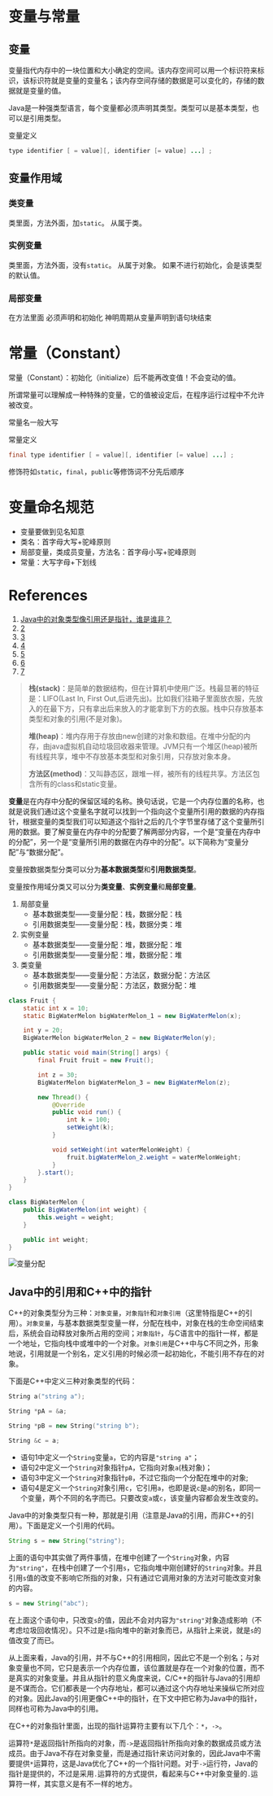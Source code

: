 # 变量与常量

## 变量

变量指代内存中的一块位置和大小确定的空间。该内存空间可以用一个标识符来标识，该标识符就是变量的变量名；该内存空间存储的数据是可以变化的，存储的数据就是变量的值。

Java是一种强类型语言，每个变量都必须声明其类型。类型可以是基本类型，也可以是引用类型。

变量定义

```java
type identifier [ = value][, identifier [= value] ...] ;
```

## 变量作用域

### 类变量

类里面，方法外面，加`static`。
从属于类。

### 实例变量

类里面，方法外面，没有`static`。
从属于对象。
如果不进行初始化，会是该类型的默认值。

### 局部变量

在方法里面
必须声明和初始化
神明周期从变量声明到语句块结束

# 常量（Constant）

常量（Constant）：初始化（initialize）后不能再改变值！不会变动的值。

所谓常量可以理解成一种特殊的变量，它的值被设定后，在程序运行过程中不允许被改变。

常量名一般大写

常量定义

```java
final type identifier [ = value][, identifier [= value] ...] ;
```

修饰符如`static`，`final`，`public`等修饰词不分先后顺序

# 变量命名规范

- 变量要做到见名知意
- 类名：首字母大写+驼峰原则
- 局部变量，类成员变量，方法名：首字母小写+驼峰原则
- 常量：大写字母+下划线

# References

1. [Java中的对象类型像引用还是指针，谁是谁非？](https://blog.csdn.net/oracle_microsoft/article/details/83137717)
2. [2](https://blog.csdn.net/Endeavor_G/article/details/104570145)
3. [3](https://blog.csdn.net/Mint6/article/details/100006266)
4. [4](https://blog.csdn.net/leunging/article/details/80599282)
5. [5](https://blog.csdn.net/zhangliangzi/article/details/50374954)
6. [6](https://blog.csdn.net/a916879788/article/details/72758656)
7. [7](https://juejin.im/post/5bce68226fb9a05ce46a0476)

> **栈(stack)**：是简单的数据结构，但在计算机中使用广泛。栈最显著的特征是：LIFO(Last In, First Out,后进先出)。比如我们往箱子里面放衣服，先放入的在最下方，只有拿出后来放入的才能拿到下方的衣服。栈中只存放基本类型和对象的引用(不是对象)。
>
> **堆(heap)**：堆内存用于存放由new创建的对象和数组。在堆中分配的内存，由java虚拟机自动垃圾回收器来管理。JVM只有一个堆区(heap)被所有线程共享，堆中不存放基本类型和对象引用，只存放对象本身。
>
> **方法区(method)**：又叫静态区，跟堆一样，被所有的线程共享。方法区包含所有的class和static变量。

**变量**是在内存中分配的保留区域的名称。换句话说，它是一个内存位置的名称，也就是说我们通过这个变量名字就可以找到一个指向这个变量所引用的数据的内存指针，根据变量的类型我们可以知道这个指针之后的几个字节里存储了这个变量所引用的数据。要了解变量在内存中的分配要了解两部分内容，一个是“变量在内存中的分配”，另一个是“变量所引用的数据在内存中的分配”。以下简称为“变量分配”与“数据分配”。

变量按数据类型分类可以分为**基本数据类型**和**引用数据类型**。

变量按作用域分类又可以分为**类变量**、**实例变量**和**局部变量**。

1. 局部变量
    - 基本数据类型——变量分配：栈，数据分配：栈
    - 引用数据类型——变量分配：栈，数据分类：堆
2. 实例变量
    - 基本数据类型——变量分配：堆，数据分配：堆
    - 引用数据类型——变量分配：堆，数据分配：堆
3. 类变量
    - 基本数据类型——变量分配：方法区，数据分配：方法区
    - 引用数据类型——变量分配：方法区，数据分配：堆

```java
class Fruit {
    static int x = 10;
    static BigWaterMelon bigWaterMelon_1 = new BigWaterMelon(x);

    int y = 20;
    BigWaterMelon bigWaterMelon_2 = new BigWaterMelon(y);

    public static void main(String[] args) {
        final Fruit fruit = new Fruit();

        int z = 30;
        BigWaterMelon bigWaterMelon_3 = new BigWaterMelon(z);

        new Thread() {
            @Override
            public void run() {
                int k = 100;
                setWeight(k);
            }

            void setWeight(int waterMelonWeight) {
                fruit.bigWaterMelon_2.weight = waterMelonWeight;
            }
        }.start();
    }
}

class BigWaterMelon {
    public BigWaterMelon(int weight) {
        this.weight = weight;
    }

    public int weight;
}
```

![变量分配](变量分配.png)


## Java中的引用和C++中的指针

C++的对象类型分为三种：`对象变量`，`对象指针`和`对象引用`（这里特指是C++的引用）。`对象变量`，与基本数据类型变量一样，分配在栈中，对象在栈的生命空间结束后，系统会自动释放对象所占用的空间；`对象指针`，与C语言中的指针一样，都是一个地址，它指向栈中或堆中的一个对象。`对象引用`是C++中与C不同之外，形象地说，引用就是一个别名，定义引用的时候必须一起初始化，不能引用不存在的对象。

下面是C++中定义三种对象类型的代码：

```c++
String a("string a");

String *pA = &a;

String *pB = new String("string b");

String &c = a;
```

- 语句1中定义一个`String`变量`a`，它的内容是`"string a"`；
- 语句2中定义一个`String`对象指针`pA`，它指向对象`a`(栈对象)；
- 语句3中定义一个`String`对象指针`pB`，不过它指向一个分配在堆中的对象;
- 语句4是定义一个`String`对象引用`c`，它引用`a`，也即是说`c`是`a`的别名，即同一个变量，两个不同的名字而已。只要改变`a`或`c`，该变量内容都会发生改变的。

Java中的对象类型只有一种，那就是引用（注意是Java的引用，而非C++的引用）。下面是定义一个引用的代码。

```java
String s = new String("string");
```

上面的语句中其实做了两件事情，在堆中创建了一个`String`对象，内容为`"string"`，在栈中创建了一个引用`s`，它指向堆中刚创建好的`String`对象。并且引用`s`值的改变不影响它所指的对象，只有通过它调用对象的方法对可能改变对象的内容。

```java
s = new String("abc");
```

在上面这个语句中，只改变`s`的值，因此不会对内容为`"string"`对象造成影响（不考虑垃圾回收情况）。只不过是`s`指向堆中的新对象而已，从指针上来说，就是`s`的值改变了而已。

从上面来看，Java的引用，并不与C++的引用相同，因此它不是一个别名；与对象变量也不同，它只是表示一个内存位置，该位置就是存在一个对象的位置，而不是真实的对象变量。并且从指针的意义角度来说，C/C++的指针与Java的引用却是不谋而合。它们都表是一个内存地址，都可以通过这个内存地址来操纵它所对应的对象。因此Java的引用更像C++中的指针，在下文中把它称为Java中的指针，同样也可称为Java中的引用。

在C++的对象指针里面，出现的指针运算符主要有以下几个：`*`，`->`。

运算符`*`是返回指针所指向的对象，而`->`是返回指针所指向对象的数据成员或方法成员。由于Java不存在对象变量，而是通过指针来访问对象的，因此Java中不需要提供`*`运算符，这是Java优化了C++的一个指针问题。对于`->`运行符，Java的指针是提供的，不过是采用`.`运算符的方式提供，看起来与C++中对象变量的`.`运算符一样，其实意义是有不一样的地方。